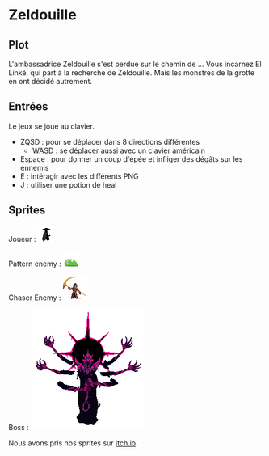 # Zeldouille

## Plot

L'ambassadrice Zeldouille s'est perdue sur le chemin de ... Vous incarnez El Linké, qui part à la recherche de Zeldouille. Mais les monstres de la grotte en ont décidé autrement.

## Entrées
Le jeux se joue au clavier.
* ZQSD : pour se déplacer dans 8 directions différentes
	* WASD : se déplacer aussi avec un clavier américain
* Espace : pour donner un coup d'épée et infliger des dégâts sur les ennemis
* E : intéragir avec les différents PNG
* J : utiliser une potion de heal

## Sprites
Joueur : ![Sprite du joueur](Projet%20Zelda-Like%202D/assets/player/player_for_md.png)

Pattern enemy : ![Sprite du pattern enemy](Projet%20Zelda-Like%202D/assets/enemy/slime/slime_for_md.png)

Chaser Enemy : ![Sprite du chaser enemy](Projet%20Zelda-Like%202D/assets/enemy/necro/necro_for_md.png)

Boss : ![Sprite du boss](Projet%20Zelda-Like%202D/assets/enemy/boss/boss_for_md.png)

Nous avons pris nos sprites sur [itch.io](https://itch.io/).